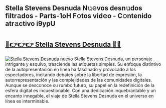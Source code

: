 ## Stella Stevens Desnuda N𝚞𝚎vos desn𝚞dos filtr𝚊dos - Parts-1oH F𝚘tos vid𝚎o - C𝚘ntenido atr𝚊ctivo i9ypU

# <h2><a href="http://mb1wf5.tromn.icu/?c=Stella+Stevens+Desnuda">🔗👉👉👉 Stella Stevens Desnuda 🔗🔗</a></h2>

[![Stella Stevens Desnuda nuevo](https://i.imgur.com/pEAQMta.gif)](http://mb1wf5.tromn.icu/?c=Stella+Stevens+Desnuda)
Stella Stevens Desnuda, un personaje intrigante y esquivo, trasciende las etiquetas simples. Su enfoque distintivo de la autopresentación en línea ha fascinado y provocado a los espectadores, incitando debates sobre la libertad de expresión, la autorrepresentación y las complejidades de las comunidades digitales. Aunque se desconoce su rumbo futuro, su papel en la redefinición de la esfera digital es incuestionable. Con una dedicación inquebrantable y un encanto innegable, el viaje de Stella Stevens Desnuda en el universo en línea es interminable.
